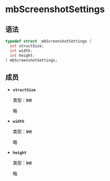 # mbScreenshotSettings

## 语法

``` cpp
typedef struct _mbScreenshotSettings {
  int structSize;
  int width;
  int height;
} mbScreenshotSettings;
```

## 成员

- **`structSize`**

  类型：**int**

  略

- **`width`**

  类型：**int**

  略

- **`height`**

  类型：**int**

  略
